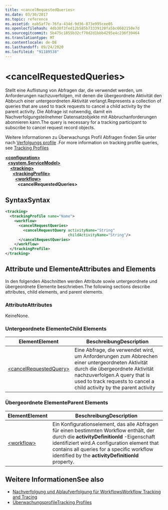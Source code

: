 ```yaml
---
title: <cancelRequestedQueries>
ms.date: 03/30/2017
ms.topic: reference
ms.assetid: eab5af7e-76fa-434d-9d36-873e995cee05
ms.openlocfilehash: 4db30f3fed12b585b73339120fa5bc6602150e7d
ms.sourcegitcommit: 5b475c1855b32cf78d2d1bbb4295e4c236f39464
ms.translationtype: MT
ms.contentlocale: de-DE
ms.lasthandoff: 09/24/2020
ms.locfileid: "91189538"
---
```

# \<cancelRequestedQueries>

<span data-ttu-id="54209-101">Stellt eine Auflistung von Abfragen dar, die verwendet werden, um Anforderungen nachzuverfolgen, mit denen die übergeordnete Aktivität den Abbruch einer untergeordneten Aktivität verlangt.</span><span class="sxs-lookup"><span data-stu-id="54209-101">Represents a collection of queries that are used to track requests to cancel a child activity by the parent activity.</span></span> <span data-ttu-id="54209-102">Die Abfrage ist notwendig, damit ein Nachverfolgungsteilnehmer Datensatzobjekte mit Abbruchanforderungen abonnieren kann.</span><span class="sxs-lookup"><span data-stu-id="54209-102">The query is necessary for a tracking participant to subscribe to cancel request record objects.</span></span>  
  
 <span data-ttu-id="54209-103">Weitere Informationen zu Überwachungs Profil Abfragen finden Sie unter nach [Verfolgungs profile](../../../windows-workflow-foundation/tracking-profiles.md) .</span><span class="sxs-lookup"><span data-stu-id="54209-103">For more information on tracking profile queries, see [Tracking Profiles](../../../windows-workflow-foundation/tracking-profiles.md)</span></span>  
  
[**\<configuration>**](../configuration-element.md)\
&nbsp;&nbsp;[**\<system.ServiceModel>**](system-servicemodel-of-workflow.md)\
&nbsp;&nbsp;&nbsp;&nbsp;[**\<tracking>**](tracking.md)\
&nbsp;&nbsp;&nbsp;&nbsp;&nbsp;&nbsp;[**\<trackingProfile>**](trackingprofile.md)\
&nbsp;&nbsp;&nbsp;&nbsp;&nbsp;&nbsp;&nbsp;&nbsp;[**\<workflow>**](workflow.md)\
&nbsp;&nbsp;&nbsp;&nbsp;&nbsp;&nbsp;&nbsp;&nbsp;&nbsp;&nbsp;**\<cancelRequestedQueries>**  
  
## <a name="syntax"></a><span data-ttu-id="54209-104">Syntax</span><span class="sxs-lookup"><span data-stu-id="54209-104">Syntax</span></span>  
  
```xml  
<tracking>
  <trackingProfile name="Name">
    <workflow>
      <cancelRequestQueries>
        <cancelRequestQuery activityName="String"
                            childActivityName="String"/>
      </cancelRequestQueries>
    </workflow>
  </trackingProfile>
</tracking>  
```  
  
## <a name="attributes-and-elements"></a><span data-ttu-id="54209-105">Attribute und Elemente</span><span class="sxs-lookup"><span data-stu-id="54209-105">Attributes and Elements</span></span>  

 <span data-ttu-id="54209-106">In den folgenden Abschnitten werden Attribute sowie untergeordnete und übergeordnete Elemente beschrieben.</span><span class="sxs-lookup"><span data-stu-id="54209-106">The following sections describe attributes, child elements, and parent elements.</span></span>  
  
### <a name="attributes"></a><span data-ttu-id="54209-107">Attribute</span><span class="sxs-lookup"><span data-stu-id="54209-107">Attributes</span></span>  

 <span data-ttu-id="54209-108">Keine</span><span class="sxs-lookup"><span data-stu-id="54209-108">None.</span></span>  
  
### <a name="child-elements"></a><span data-ttu-id="54209-109">Untergeordnete Elemente</span><span class="sxs-lookup"><span data-stu-id="54209-109">Child Elements</span></span>  
  
|<span data-ttu-id="54209-110">Element</span><span class="sxs-lookup"><span data-stu-id="54209-110">Element</span></span>|<span data-ttu-id="54209-111">Beschreibung</span><span class="sxs-lookup"><span data-stu-id="54209-111">Description</span></span>|  
|-------------|-----------------|  
|[\<cancelRequestedQuery>](cancelrequestedquery.md)|<span data-ttu-id="54209-112">Eine Abfrage, die verwendet wird, um Anforderungen zum Abbrechen einer untergeordneten Aktivität durch die übergeordnete Aktivität nachzuverfolgen.</span><span class="sxs-lookup"><span data-stu-id="54209-112">A query that is used to track requests to cancel a child activity by the parent activity</span></span>|  
  
### <a name="parent-elements"></a><span data-ttu-id="54209-113">Übergeordnete Elemente</span><span class="sxs-lookup"><span data-stu-id="54209-113">Parent Elements</span></span>  
  
|<span data-ttu-id="54209-114">Element</span><span class="sxs-lookup"><span data-stu-id="54209-114">Element</span></span>|<span data-ttu-id="54209-115">Beschreibung</span><span class="sxs-lookup"><span data-stu-id="54209-115">Description</span></span>|  
|-------------|-----------------|  
|[\<workflow>](workflow.md)|<span data-ttu-id="54209-116">Ein Konfigurationselement, das alle Abfragen für einen bestimmten Workflow enthält, der durch die **activityDefinitionId** -Eigenschaft identifiziert wird.</span><span class="sxs-lookup"><span data-stu-id="54209-116">A configuration element that contains all queries for a specific workflow identified by the **activityDefinitionId** property.</span></span>|  
  
## <a name="see-also"></a><span data-ttu-id="54209-117">Weitere Informationen</span><span class="sxs-lookup"><span data-stu-id="54209-117">See also</span></span>

- [<span data-ttu-id="54209-118">Nachverfolgung und Ablaufverfolgung für Workflows</span><span class="sxs-lookup"><span data-stu-id="54209-118">Workflow Tracking and Tracing</span></span>](../../../windows-workflow-foundation/workflow-tracking-and-tracing.md)
- [<span data-ttu-id="54209-119">Überwachungsprofile</span><span class="sxs-lookup"><span data-stu-id="54209-119">Tracking Profiles</span></span>](../../../windows-workflow-foundation/tracking-profiles.md)
